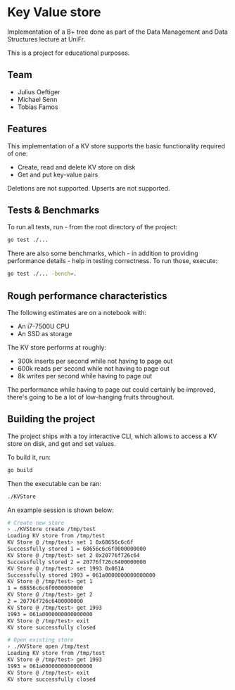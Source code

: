 # Key Value store 

Implementation of a B+ tree done as part of the Data Management and Data
Structures lecture at UniFr. 

This is a project for educational purposes.

## Team

- Julius Oeftiger
- Michael Senn
- Tobias Famos

## Features

This implementation of a KV store supports the basic functionality required of
one:
- Create, read and delete KV store on disk
- Get and put key-value pairs

Deletions are not supported. Upserts are not supported.

## Tests & Benchmarks

To run all tests, run - from the root directory of the project:
```bash
go test ./...
```

There are also some benchmarks, which - in addition to providing performance
details - help in testing correctness. To run those, execute:

```bash
go test ./... -bench=.
```

## Rough performance characteristics

The following estimates are on a notebook with:
- An i7-7500U CPU
- An SSD as storage

The KV store performs at roughly:
- 300k inserts per second while not having to page out
- 600k reads per second while not having to page out
- 8k writes per second while having to page out

The performance while having to page out could certainly be improved, there's
going to be a lot of low-hanging fruits throughout.

## Building the project

The project ships with a toy interactive CLI, which allows to access a KV store
on disk, and get and set values.

To build it, run:
```bash
go build
```

Then the executable can be ran:
```bash
./KVStore
```

An example session is shown below:
```bash
# Create new store
› ./KVStore create /tmp/test
Loading KV store from /tmp/test
KV Store @ /tmp/test> set 1 0x68656c6c6f
Successfully stored 1 = 68656c6c6f0000000000
KV Store @ /tmp/test> set 2 0x20776f726c64
Successfully stored 2 = 20776f726c6400000000
KV Store @ /tmp/test> set 1993 0x061A
Successfully stored 1993 = 061a0000000000000000
KV Store @ /tmp/test> get 1
1 = 68656c6c6f0000000000
KV Store @ /tmp/test> get 2
2 = 20776f726c6400000000
KV Store @ /tmp/test> get 1993
1993 = 061a0000000000000000
KV Store @ /tmp/test> exit
KV store successfully closed

# Open existing store
› ./KVStore open /tmp/test
Loading KV store from /tmp/test
KV Store @ /tmp/test> get 1993
1993 = 061a0000000000000000
KV Store @ /tmp/test> exit
KV store successfully closed
```
